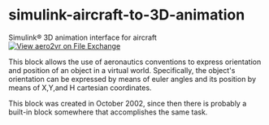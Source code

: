 # simulink-aircraft-to-3D-animation
Simulink&reg; 3D animation interface for aircraft
[![View aero2vr on File Exchange](https://www.mathworks.com/matlabcentral/images/matlab-file-exchange.svg)](https://www.mathworks.com/matlabcentral/fileexchange/2578-aero2vr)

This block allows the use of aeronautics conventions to express orientation and position of an object in a virtual world.
Specifically, the object's orientation can be expressed by means of euler angles and its position by means of X,Y,and H cartesian coordinates.

This block was created in October 2002, since then there is probably a built-in block somewhere that accomplishes the same task.
